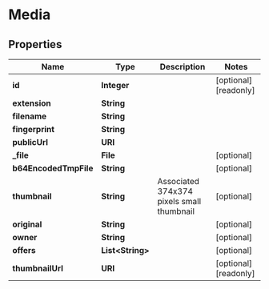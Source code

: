 

# Media



## Properties

| Name | Type | Description | Notes |
|------------ | ------------- | ------------- | -------------|
|**id** | **Integer** |  |  [optional] [readonly] |
|**extension** | **String** |  |  |
|**filename** | **String** |  |  |
|**fingerprint** | **String** |  |  |
|**publicUrl** | **URI** |  |  |
|**_file** | **File** |  |  [optional] |
|**b64EncodedTmpFile** | **String** |  |  [optional] |
|**thumbnail** | **String** | Associated 374x374 pixels small thumbnail |  [optional] |
|**original** | **String** |  |  [optional] |
|**owner** | **String** |  |  [optional] |
|**offers** | **List&lt;String&gt;** |  |  [optional] |
|**thumbnailUrl** | **URI** |  |  [optional] [readonly] |



